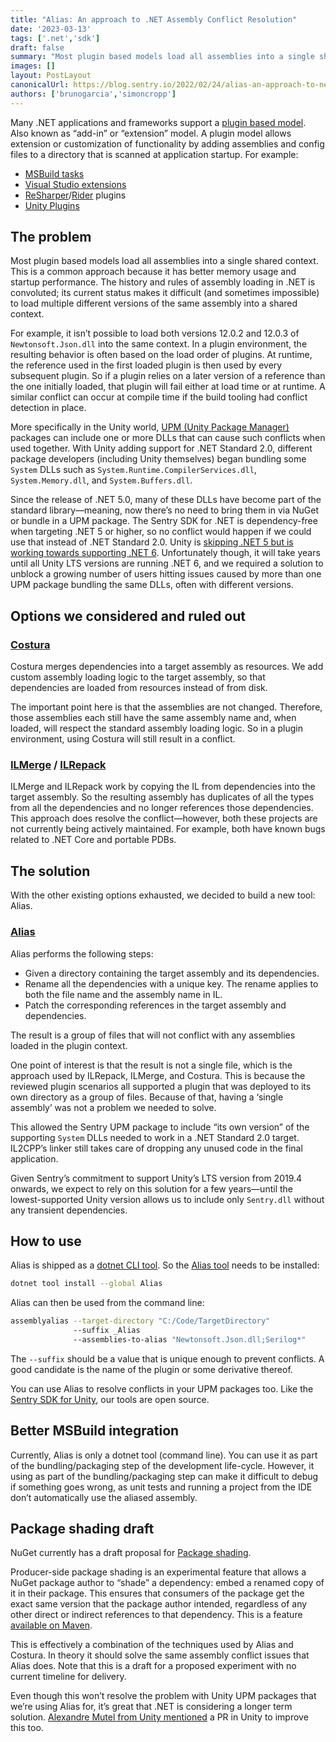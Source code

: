 ```yaml
---
title: "Alias: An approach to .NET Assembly Conflict Resolution"
date: '2023-03-13'
tags: ['.net','sdk']
draft: false
summary: "Most plugin based models load all assemblies into a single shared context. This is a common approach because it has better memory usage and startup performance. The history and rules of assembly loading in .NET is convoluted; its current status makes it difficult (and sometimes impossible) to load multiple different versions of the same assembly into a shared context. Instead of trying to struggle with existing options we decided to build a new tool: Alias."
images: []
layout: PostLayout
canonicalUrl: https://blog.sentry.io/2022/02/24/alias-an-approach-to-net-assembly-conflict-resolution/
authors: ['brunogarcia','simoncropp']
---
```


Many .NET applications and frameworks support a [plugin based model](https://en.wikipedia.org/wiki/Plug-in_(computing)). Also known as “add-in” or “extension” model. A plugin model allows extension or customization of functionality by adding assemblies and config files to a directory that is scanned at application startup. For example:

* [MSBuild tasks](https://docs.microsoft.com/en-us/visualstudio/msbuild/task-writing)
* [Visual Studio extensions](https://docs.microsoft.com/en-us/visualstudio/extensibility/starting-to-develop-visual-studio-extensions)
* [ReSharper](https://www.jetbrains.com/resharper/)/[Rider](https://www.jetbrains.com/rider/) plugins
* [Unity Plugins](https://docs.unity3d.com/Manual/Plugins.html)

## The problem
Most plugin based models load all assemblies into a single shared context. This is a common approach because it has better memory usage and startup performance. The history and rules of assembly loading in .NET is convoluted; its current status makes it difficult (and sometimes impossible) to load multiple different versions of the same assembly into a shared context.

For example, it isn’t possible to load both versions 12.0.2 and 12.0.3 of `Newtonsoft.Json.dll` into the same context. In a plugin environment, the resulting behavior is often based on the load order of plugins. At runtime, the reference used in the first loaded plugin is then used by every subsequent plugin. So if a plugin relies on a later version of a reference than the one initially loaded, that plugin will fail either at load time or at runtime. A similar conflict can occur at compile time if the build tooling had conflict detection in place.

More specifically in the Unity world, [UPM (Unity Package Manager)](https://docs.unity3d.com/Manual/upm-ui.html) packages can include one or more DLLs that can cause such conflicts when used together. With Unity adding support for .NET Standard 2.0, different package developers (including Unity themselves) began bundling some `System` DLLs such as `System.Runtime.CompilerServices.dll`, `System.Memory.dll`, and `System.Buffers.dll`.

Since the release of .NET 5.0, many of these DLLs have become part of the standard library—meaning, now there’s no need to bring them in via NuGet or bundle in a UPM package. The Sentry SDK for .NET is dependency-free when targeting .NET 5 or higher, so no conflict would happen if we could use that instead of .NET Standard 2.0. Unity is [skipping .NET 5 but is working towards supporting .NET 6](https://forum.unity.com/threads/unity-future-net-development-status.1092205/). Unfortunately though, it will take years until all Unity LTS versions are running .NET 6, and we required a solution to unblock a growing number of users hitting issues caused by more than one UPM package bundling the same DLLs, often with different versions.

## Options we considered and ruled out

### [Costura](https://github.com/Fody/Costura)
Costura merges dependencies into a target assembly as resources. We add custom assembly loading logic to the target assembly, so that dependencies are loaded from resources instead of from disk.

The important point here is that the assemblies are not changed. Therefore, those assemblies each still have the same assembly name and, when loaded, will respect the standard assembly loading logic. So in a plugin environment, using Costura will still result in a conflict.

### [ILMerge](https://github.com/dotnet/ILMerge) / [ILRepack](https://github.com/gluck/il-repack)
ILMerge and ILRepack work by copying the IL from dependencies into the target assembly. So the resulting assembly has duplicates of all the types from all the dependencies and no longer references those dependencies. This approach does resolve the conflict—however, both these projects are not currently being actively maintained. For example, both have known bugs related to .NET Core and portable PDBs.

## The solution
With the other existing options exhausted, we decided to build a new tool: Alias.

### [Alias](https://github.com/getsentry/dotnet-assembly-alias/)
Alias performs the following steps:

* Given a directory containing the target assembly and its dependencies.
* Rename all the dependencies with a unique key. The rename applies to both the file name and the assembly name in IL.
* Patch the corresponding references in the target assembly and dependencies.

The result is a group of files that will not conflict with any assemblies loaded in the plugin context.

One point of interest is that the result is not a single file, which is the approach used by ILRepack, ILMerge, and Costura. This is because the reviewed plugin scenarios all supported a plugin that was deployed to its own directory as a group of files. Because of that, having a ‘single assembly’ was not a problem we needed to solve.

This allowed the Sentry UPM package to include “its own version” of the supporting `System` DLLs needed to work in a .NET Standard 2.0 target. IL2CPP’s linker still takes care of dropping any unused code in the final application.

Given Sentry’s commitment to support Unity’s LTS version from 2019.4 onwards, we expect to rely on this solution for a few years—until the lowest-supported Unity version allows us to include only `Sentry.dll` without any transient dependencies.

## How to use
Alias is shipped as a [dotnet CLI tool](https://docs.microsoft.com/en-us/dotnet/core/tools/). So the [Alias tool](https://nuget.org/packages/Alias/) needs to be installed:

```bash
dotnet tool install --global Alias
```

Alias can then be used from the command line:

```bash
assemblyalias --target-directory "C:/Code/TargetDirectory"
              --suffix _Alias
              --assemblies-to-alias "Newtonsoft.Json.dll;Serilog*"
```

The `--suffix` should be a value that is unique enough to prevent conflicts. A good candidate is the name of the plugin or some derivative thereof.

You can use Alias to resolve conflicts in your UPM packages too. Like the [Sentry SDK for Unity](https://github.com/getsentry/sentry-unity), our tools are open source.

## Better MSBuild integration
Currently, Alias is only a dotnet tool (command line). You can use it as part of the bundling/packaging step of the development life-cycle. However, it using as part of the bundling/packaging step can make it difficult to debug if something goes wrong, as unit tests and running a project from the IDE don’t automatically use the aliased assembly.

## Package shading draft
NuGet currently has a draft proposal for [Package shading](https://github.com/dotnet/designs/pull/242).

Producer-side package shading is an experimental feature that allows a NuGet package author to “shade” a dependency: embed a renamed copy of it in their package. This ensures that consumers of the package get the exact same version that the package author intended, regardless of any other direct or indirect references to that dependency. This is a feature [available on Maven](https://maven.apache.org/plugins/maven-shade-plugin/).

This is effectively a combination of the techniques used by Alias and Costura. In theory it should solve the same assembly conflict issues that Alias does. Note that this is a draft for a proposed experiment with no current timeline for delivery.

Even though this won’t resolve the problem with Unity UPM packages that we’re using Alias for, it’s great that .NET is considering a longer term solution. [Alexandre Mutel from Unity mentioned](https://twitter.com/xoofx/status/1496898026765438976) a PR in Unity to improve this too.